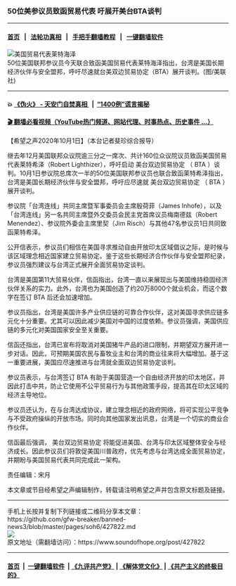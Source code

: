 ### 50位美参议员致函贸易代表 吁展开美台BTA谈判
------------------------

#### [首页](https://github.com/gfw-breaker/banned-news3/blob/master/README.md) &nbsp;&nbsp;|&nbsp;&nbsp; [法轮功真相](https://github.com/begood0513/basic/blob/master/README.md)  &nbsp;&nbsp;|&nbsp;&nbsp; [手把手翻墙教程](https://github.com/gfw-breaker/guides/wiki)  &nbsp;&nbsp;|&nbsp;&nbsp; [一键翻墙软件](https://github.com/gfw-breaker/nogfw/blob/master/README.md)  



<div><img alt="美国贸易代表莱特海泽" src="https://img.soundofhope.org/2020-10/1601590582371.png"/>
<br/><figcaption class="caption">
 50位美国联邦参议员今天联合致函美国贸易代表莱特海泽指出，台湾是美国长期经济伙伴与安全盟邦，呼吁尽速就台美双边贸易协定（BTA）展开谈判。(图/美联社)
</figcaption></div><hr/>

#### 💥 [《伪火》 - 天安门自焚真相 ](http://158.247.195.190:10000/videos/blog/weihuo.html)&nbsp; |&nbsp; [“1400例”谎言揭秘  ](http://158.247.195.190:10000/videos/blog/jiexi1400.html)

#### [ 🎬  翻墙必看视频（YouTube热门频道、网站代理、时事热点、历史事件 ...）](https://github.com/gfw-breaker/links/blob/master/banned.md)

<div><div class="Content__Wrapper sc-1bvya0-0 grZQxZ">
 <p class="meta-top">
  <span class="meta">
   【希望之声2020年10月1日】（本台记者斐珍综合报导）
  </span>
 </p>
 <p style="text-align:start">
  继去年12月美国联邦众议院逾三分之一席次、共计160位众议院议员致函美国贸易代表莱特希泽（Robert Lighthizer），呼吁启动
  <ok href="/term/388636">
   美台双边贸易协定
  </ok>
  （
  <ok href="/term/372106">
   BTA
  </ok>
  ）谈判。10月1日参议院总席次一半的50位美国联邦参议员也联合致函莱特希泽指出，台湾是美国长期经济伙伴与安全盟邦，呼吁应尽速就
  <ok href="/term/388636">
   美台双边贸易协定
  </ok>
  （
  <ok href="/term/372106">
   BTA
  </ok>
  ）展开谈判。
 </p>
 <p>
  参议院「台湾连线」共同主席暨军事委员会主席殷荷菲（James Inhofe），以及「台湾连线」另一名共同主席暨外交委员会民主党首席议员梅南德兹（Robert Menendez）、参议院外委会主席里契（Jim Risch）与其他47名参议员1日共同致函莱特希泽。
 </p>
 <div class="AD_Embed__Wrap-sc-1xslmin-0 igMuqX module desktop">
  <div>
  </div>
 </div>
 <p>
  公开信表示，参议员们相信在美国寻求推动自由开放印太区域倡议之际，是时候与该区域理念相近国家建立贸易协定。鉴于这些长期经济合作伙伴与安全盟邦纪录，参议员强烈建议与台湾正式展开全面贸易协定谈判。
 </p>
 <p>
  台湾是美国第11大贸易伙伴，信函指出，台湾一直以来展现出与美国维持稳固经济伙伴关系的实力。此外，台湾也为美国创造了约20万8000个就业机会，而这个数字在签订
  <ok href="/term/372106">
   BTA
  </ok>
  后还会加速增加。
 </p>
 <p>
  参议员指出，台湾是美国许多产业供应链的可靠合作伙伴，这对美国寻求供应链多元化十分重要。尤其可以因此减少美国对中国的过度依赖。参议员强调，美国供应链的多元化对美国国家安全至关重要。
 </p>
 <p>
  信函还指出，台湾已宣布将取消对美国猪牛产品的进口限制，并期望双方展开进一步对话。因此，可预期美国农民与畜牧业主和台湾的商业往来将大幅增加。基于这一重要进展，美国应尽速推进与台湾就全面双边贸易协定谈判。
 </p>
 <p>
  参议员表示，与台湾签订
  <ok href="/term/372106">
   BTA
  </ok>
  有助于美国营造一个自由经济开放的印太地区，并因此打击中共，防止它使用不公平贸易行为与其他政策手段，提高其在印太区域的经济主导地位。
 </p>
 <p>
  参议员还认为，在与台湾达成协议，建立理念相近的政府网络，将可实现公平竞争与不受政府操纵的开放市场。同时向其他国家发出讯息，台湾是一个切实的商业合作伙伴。
 </p>
 <p>
  信函最后强调，
  <ok href="/term/388636">
   美台双边贸易协定
  </ok>
  将能促进美国、台湾与印太区域整体安全与经济成长。因此参议员们将敦促美国川普政府，优先考虑与台湾达成全面贸易协定，并期盼与美国贸易代表共同完成此一架构。
 </p>
 <p class="meta-btm">
  责任编辑：宋月
 </p>
 <p class="meta-btm">
  本文章或节目经希望之声编辑制作，转载请注明希望之声并包含原文标题及链接。
 </p>
</div>
</div>
<hr/>
手机上长按并复制下列链接或二维码分享本文章：<br/>
https://github.com/gfw-breaker/banned-news3/blob/master/pages/soh6/427822.md <br/>
<a href='https://github.com/gfw-breaker/banned-news3/blob/master/pages/soh6/427822.md'><img src='https://github.com/gfw-breaker/banned-news3/blob/master/pages/soh6/427822.md.png'/></a> <br/>
原文地址（需翻墙访问）：https://www.soundofhope.org/post/427822


------------------------
#### [首页](https://github.com/gfw-breaker/banned-news3/blob/master/README.md) &nbsp;|&nbsp; [一键翻墙软件](https://github.com/gfw-breaker/nogfw/blob/master/README.md) &nbsp;| [《九评共产党》](https://github.com/gfw-breaker/9ping.md/blob/master/README.md#九评之一评共产党是什么) | [《解体党文化》](https://github.com/gfw-breaker/jtdwh.md/blob/master/README.md) | [《共产主义的终极目的》](https://github.com/gfw-breaker/gczydzjmd.md/blob/master/README.md)


<img src='http://gfw-breaker.win/banned-news3/pages/soh6/427822.md' width='0px' height='0px'/>